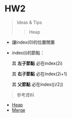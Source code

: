 # HW2
> Ideas & Tips
>> Heap
  * 讓index(0)的位置閒置
  * index(i)的節點：
  
    其 **左子節點** 必在index(2i)
  
    其 **右子節點** 必在index(2i+1)
  
    其 **父節點** 必在index(⌊i/2⌋)

> 參考資料
* [Heap](http://alrightchiu.github.io/SecondRound/comparison-sort-heap-sortdui-ji-pai-xu-fa.html)
* [Merge](http://alrightchiu.github.io/SecondRound/comparison-sort-merge-sorthe-bing-pai-xu-fa.html)
